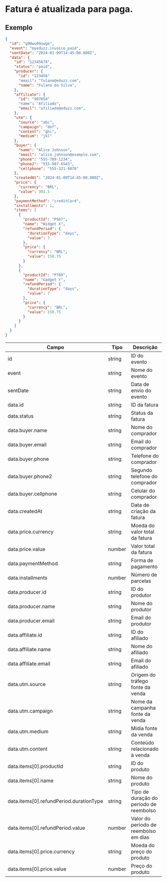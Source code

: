# Fatura é atualizada para paga.

## Exemplo

```json
{
  "id": "g90wu09uwge",
  "event": "myeduzz.invoice_paid",
  "sentDate": "2024-01-09T14:45:00.000Z",
  "data": {
    "id": "12345678",
    "status": "paid",
    "producer": {
      "id": "123456"
      "email": "fulano@eduzz.com",
      "name": "Fulano da Silva",
    },
    "affiliate": {
      "id": "987654"
      "name": "Afiliado",
      "email": "afiliado@eduzz.com",
    },
    "utm": {
      "source": "abc",
      "campaign": "def",
      "content": "ghi",
      "medium": "jkl"
    },
    "buyer": {
      "name": "Alice Johnson",
      "email": "alice.johnson@example.com",
      "phone": "555-789-1234",
      "phone2": "555-987-6543",
      "cellphone": "555-321-9876"
    },
    "createdAt": "2024-01-09T14:45:00.000Z",
    "price": {
      "currency": "BRL",
      "value": 301.5
    },
    "paymentMethod": "creditCard",
    "installments": 1,
    "items": [
      {
        "productId": "P567",
        "name": "Widget X",
        "refundPeriod": {
          "durationType": "days",
          "value": 7
        },
        "price": {
          "currency": "BRL",
          "value": 150.75
        }
      },
      {
        "productId": "P789",
        "name": "Gadget Y",
        "refundPeriod": {
          "durationType": "days",
          "value": 7
        },
        "price": {
          "currency": "BRL",
          "value": 150.75
        }
      }
    ]
  }
}
```

| Campo                                   | Tipo   | Descrição                               |
| --------------------------------------- | ------ | --------------------------------------- |
| id                                      | string | ID do evento                            |
| event                                   | string | Nome do evento                          |
| sentDate                                | string | Data de envio do evento                 |
| data.id                                 | string | ID da fatura                            |
| data.status                             | string | Status da fatura                        |
| data.buyer.name                         | string | Nome do comprador                       |
| data.buyer.email                        | string | Email do comprador                      |
| data.buyer.phone                        | string | Telefone do comprador                   |
| data.buyer.phone2                       | string | Segundo telefone do comprador           |
| data.buyer.cellphone                    | string | Celular do comprador                    |
| data.createdAt                          | string | Data de criação da fatura               |
| data.price.currency                     | string | Moeda do valor total da fatura          |
| data.price.value                        | number | Valor total da fatura                   |
| data.paymentMethod                      | string | Forma de pagamento                      |
| data.installments                       | number | Número de parcelas                      |
| data.producer.id                        | string | ID do produtor                          |
| data.producer.name                      | string | Nome do produtor                        |
| data.producer.email                     | string | Email do produtor                       |
| data.affiliate.id                       | string | ID do afiliado                          |
| data.affiliate.name                     | string | Nome do afiliado                        |
| data.affiliate.email                    | string | Email do afiliado                       |
| data.utm.source                         | string | Origem do tráfego fonte da venda        |
| data.utm.campaign                       | string | Nome da campanha fonte da venda         |
| data.utm.medium                         | string | Mídia fonte da venda                    |
| data.utm.content                        | string | Conteúdo relacionado à venda            |
| data.items[0].productId                 | string | ID do produto                           |
| data.items[0].name                      | string | Nome do produto                         |
| data.items[0].refundPeriod.durationType | string | Tipo de duração do período de reembolso |
| data.items[0].refundPeriod.value        | number | Valor do período de reembolso em dias   |
| data.items[0].price.currency            | string | Moeda do preço do produto               |
| data.items[0].price.value               | number | Preço do produto                        |
